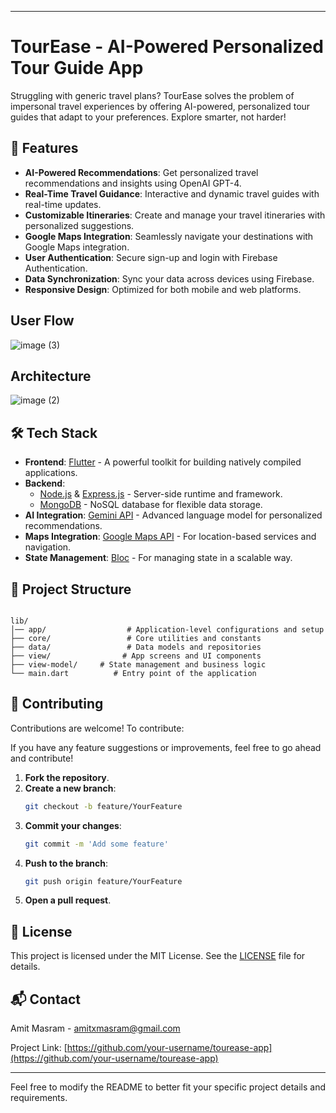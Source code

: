 
---

# TourEase - AI-Powered Personalized Tour Guide App

Struggling with generic travel plans? TourEase solves the problem of impersonal travel experiences by offering AI-powered, personalized tour guides that adapt to your preferences. Explore smarter, not harder!

## 🚀 Features

- **AI-Powered Recommendations**: Get personalized travel recommendations and insights using OpenAI GPT-4.
- **Real-Time Travel Guidance**: Interactive and dynamic travel guides with real-time updates.
- **Customizable Itineraries**: Create and manage your travel itineraries with personalized suggestions.
- **Google Maps Integration**: Seamlessly navigate your destinations with Google Maps integration.
- **User Authentication**: Secure sign-up and login with Firebase Authentication.
- **Data Synchronization**: Sync your data across devices using Firebase.
- **Responsive Design**: Optimized for both mobile and web platforms.


## User Flow
![image (3)](https://github.com/user-attachments/assets/003a37f8-b9d7-428b-bd9f-02fc90a8f6f6)





## Architecture
![image (2)](https://github.com/user-attachments/assets/a5690fe4-76ac-4307-ad3c-fc308dbfa68c)

## 🛠 Tech Stack

- **Frontend**: [Flutter](https://flutter.dev) - A powerful toolkit for building natively compiled applications.
- **Backend**:
  - [Node.js](https://nodejs.org) & [Express.js](https://expressjs.com) - Server-side runtime and framework.
  - [MongoDB](https://www.mongodb.com) - NoSQL database for flexible data storage.
- **AI Integration**: [Gemini API](https://example.com/gemini-api) - Advanced language model for personalized recommendations.
- **Maps Integration**: [Google Maps API](https://developers.google.com/maps) - For location-based services and navigation.
- **State Management**: [Bloc](https://pub.dev/packages/bloc) - For managing state in a scalable way.

<!-- ## 🚀 Getting Started

Follow these instructions to set up and ru
n the project on your local machine.


### Prerequisites
![image (3)](https://github.com/user-attachments/assets/25d44525-45a6-472e-a232-0b7336d8214f)

- [Flutter SDK](https://flutter.dev/docs/get-started/install)
- A [Firebase](https://firebase.google.com) project for authentication and database services.
- A [Google Maps API](https://developers.google.com/maps) key.
- [Node.js](https://nodejs.org) and [npm](https://www.npmjs.com) for backend services.
- [MongoDB](https://www.mongodb.com) for data storage.

### Installation

1. **Clone the Repository**:
    ```bash
    git clone https://github.com/your-username/tourease-app.git
    cd touease-app
    ```

2. **Install Flutter Dependencies**:
    ```bash
    flutter pub get
    ```

3. **Set Up Firebase**:
   - Create a new project in the [Firebase Console](https://console.firebase.google.com/).
   - Configure Authentication, Firestore Database, and Cloud Storage.
   - Add `google-services.json` to the `android/app` directory and `GoogleService-Info.plist` to the `ios/Runner` directory.
   - Update Firebase configuration in the project’s `.env` file.

4. **Set Up Google Maps API**:
   - Obtain an API key from the [Google Cloud Console](https://console.cloud.google.com/).
   - Add the API key to your project’s configuration files.

5. **Configure Backend**:
   - Navigate to the `backend` directory.
   - Install Node.js dependencies:
     ```bash
     npm install
     ```
   - Configure environment variables for Firebase and MongoDB in a `.env` file.
   - Start the backend server:
     ```bash
     npm start
     ```

6. **Run the App**:
    ```bash
    flutter run
    ``` -->

## 📁 Project Structure

```

lib/
│── app/                  # Application-level configurations and setup
├── core/                 # Core utilities and constants
├── data/                 # Data models and repositories
├── view/                # App screens and UI components
├── view-model/     # State management and business logic
└── main.dart          # Entry point of the application
```

## 🤝 Contributing

Contributions are welcome! To contribute:

If you have any feature suggestions or improvements, feel free to go ahead and contribute!
1. **Fork the repository**.
2. **Create a new branch**:
      ```bash
      git checkout -b feature/YourFeature
      ```
3. **Commit your changes**:
      ```bash
      git commit -m 'Add some feature'
      ```
4. **Push to the branch**:
      ```bash
      git push origin feature/YourFeature
      ```
5. **Open a pull request**.



<!-- 1. **Fork the repository**.
2. **Create a new branch**:
    ```bash
    git checkout -b feature/YourFeature
    ```
3. **Commit your changes**:
    ```bash
    git commit -m 'Add some feature'
    ```
4. **Push to the branch**:
    ```bash
    git push origin feature/YourFeature
    ```
5. **Open a pull request**. -->

## 📝 License

This project is licensed under the MIT License. See the [LICENSE](LICENSE) file for details.

## 📬 Contact

Amit Masram - [amitxmasram@gmail.com](mailto:amitxmasram@gmail.com)

Project Link: [https://github.com/your-username/tourease-app](https://github.com/your-username/tourease-app)

---

Feel free to modify the README to better fit your specific project details and requirements.
